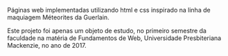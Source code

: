 Páginas web implementadas utilizando html e css inspirado na linha de maquiagem Méteorites da Guerlain.

Este projeto foi apenas um objeto de estudo, no primeiro semestre da faculdade na matéria de Fundamentos de Web, Universidade Presbiteriana Mackenzie, no ano de 2017.


